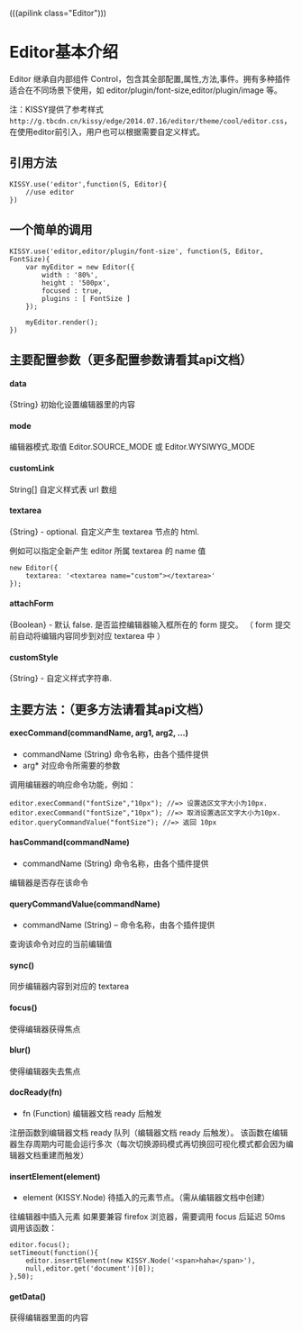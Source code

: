 (((apilink class="Editor")))
# Editor基本介绍

Editor 继承自内部组件 Control，包含其全部配置,属性,方法,事件。拥有多种插件适合在不同场景下使用，如 editor/plugin/font-size,editor/plugin/image 等。

注：KISSY提供了参考样式`http://g.tbcdn.cn/kissy/edge/2014.07.16/editor/theme/cool/editor.css`，在使用editor前引入，用户也可以根据需要自定义样式。

## 引用方法

	KISSY.use('editor',function(S, Editor){
		//use editor
	})

## 一个简单的调用

	KISSY.use('editor,editor/plugin/font-size', function(S, Editor, FontSize){
		var myEditor = new Editor({
			width : '80%',
			height : '500px',
			focused : true,
			plugins : [ FontSize ]
		});

		myEditor.render();
	})

## 主要配置参数（更多配置参数请看其api文档）

#### data 
{String} 初始化设置编辑器里的内容

#### mode

编辑器模式.取值 Editor.SOURCE_MODE 或 Editor.WYSIWYG_MODE

#### customLink 

String[] 自定义样式表 url 数组

#### textarea

{String} - optional. 自定义产生 textarea 节点的 html.

例如可以指定全新产生 editor 所属 textarea 的 name 值

	new Editor({
	    textarea: '<textarea name="custom"></textarea>'
	});

#### attachForm

{Boolean} - 默认 false. 是否监控编辑器输入框所在的 form 提交。 （ form 提交前自动将编辑内容同步到对应 textarea 中 ）

#### customStyle

{String} - 自定义样式字符串.

## 主要方法：（更多方法请看其api文档）

#### execCommand(commandName, arg1, arg2, ...)

- commandName (String) 命令名称，由各个插件提供
- arg* 对应命令所需要的参数

调用编辑器的响应命令功能，例如：

	editor.execCommand("fontSize","10px"); //=> 设置选区文字大小为10px.
	editor.execCommand("fontSize","10px"); //=> 取消设置选区文字大小为10px.
	editor.queryCommandValue("fontSize"); //=> 返回 10px

#### hasCommand(commandName)

- commandName (String) 命令名称，由各个插件提供

编辑器是否存在该命令

#### queryCommandValue(commandName)

- commandName (String) – 命令名称，由各个插件提供

查询该命令对应的当前编辑值

#### sync()

同步编辑器内容到对应的 textarea

#### focus()

使得编辑器获得焦点

#### blur()

使得编辑器失去焦点

#### docReady(fn)

- fn (Function) 编辑器文档 ready 后触发

注册函数到编辑器文档 ready 队列（编辑器文档 ready 后触发）。
该函数在编辑器生存周期内可能会运行多次（每次切换源码模式再切换回可视化模式都会因为编辑器文档重建而触发）

#### insertElement(element)

- element (KISSY.Node) 待插入的元素节点。（需从编辑器文档中创建）

往编辑器中插入元素
如果要兼容 firefox 浏览器，需要调用 focus 后延迟 50ms 调用该函数：

	editor.focus();
	setTimeout(function(){
	    editor.insertElement(new KISSY.Node('<span>haha</span>'),
	    null,editor.get('document')[0]);
	},50);

#### getData()

获得编辑器里面的内容